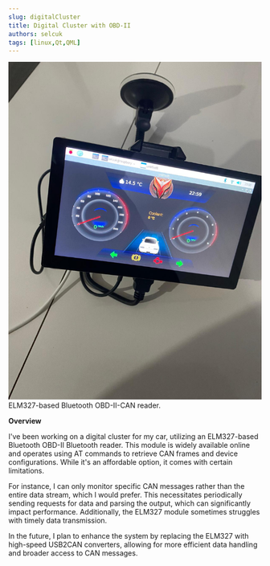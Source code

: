 ```yaml
---
slug: digitalCluster
title: Digital Cluster with OBD-II 
authors: selcuk
tags: [linux,Qt,QML]
---
```


![Docusaurus Plushie](./pics.jpg)
ELM327-based Bluetooth OBD-II-CAN reader.
<!-- truncate -->

**Overview**

I've been working on a digital cluster for my car, utilizing an ELM327-based Bluetooth OBD-II Bluetooth reader. This module is widely available online and operates using AT commands to retrieve CAN frames and device configurations. While it's an affordable option, it comes with certain limitations.

For instance, I can only monitor specific CAN messages rather than the entire data stream, which I would prefer. This necessitates periodically sending requests for data and parsing the output, which can significantly impact performance. Additionally, the ELM327 module sometimes struggles with timely data transmission.

In the future, I plan to enhance the system by replacing the ELM327 with high-speed USB2CAN converters, allowing for more efficient data handling and broader access to CAN messages.

